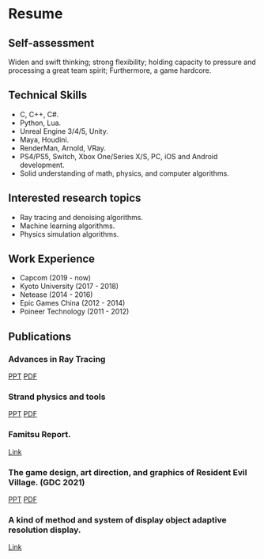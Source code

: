 # Resume

## Self-assessment
Widen and swift thinking; strong flexibility; holding capacity to pressure and processing a great team spirit; Furthermore, a game hardcore.

## Technical Skills
- C, C++, C#.
- Python, Lua.
- Unreal Engine 3/4/5, Unity.
- Maya, Houdini.
- RenderMan, Arnold, VRay.
- PS4/PS5, Switch, Xbox One/Series X/S, PC, iOS and Android development.
- Solid understanding of math, physics, and computer algorithms.

## Interested research topics
- Ray tracing and denoising algorithms.
- Machine learning algorithms.
- Physics simulation algorithms.

## Work Experience
- Capcom (2019 - now)								       		
- Kyoto University (2017 - 2018) 			        		
- Netease (2014 - 2016)
- Epic Games China (2012 - 2014)
- Poineer Technology (2011 - 2012)

## Publications

### Advances in Ray Tracing
[PPT](https://docs.google.com/presentation/d/15vVO_L7BPAHslzRAcZjLxA903gR0lOLi/edit?usp=sharing&ouid=104164761622210374759&rtpof=true&sd=true)
[PDF](https://drive.google.com/file/d/1MwpeBnWJQHXiAo4GBf-Fqbtg2tVQUfOa/view?usp=sharing)

### Strand physics and tools
[PPT](https://docs.google.com/presentation/d/1V-SIkmCO_--ZZc323DbMI54iaz1MJKTP/edit?usp=sharing&ouid=104164761622210374759&rtpof=true&sd=true)
[PDF](https://drive.google.com/file/d/1M7ksvfJ7fnPhcXpsgFnhORCj5qzy7OOp/view?usp=sharing)

### Famitsu Report. 
[Link](https://www.famitsu.com/news/202108/06228484.html)

### The game design, art direction, and graphics of Resident Evil Village. (GDC 2021)
[PPT](https://docs.google.com/presentation/d/1pOkxDIdji9tmIw08zZgv_wh6D7_mzwlY/edit?usp=sharing&ouid=104164761622210374759&rtpof=true&sd=true)
[PDF](https://drive.google.com/file/d/1Yzt-yi2SKq7sNuM6lrNKAR9iyr3lBk_v/view?usp=sharing)

### A kind of method and system of display object adaptive resolution display.
[Link](https://patents.google.com/patent/CN105225201A/ar)
